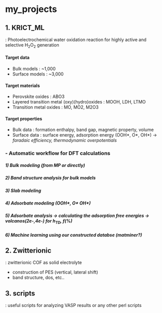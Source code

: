 # my_projects

## 1. KRICT_ML
: Photoelectrochemical water oxidation reaction for highly active and selective H<sub>2</sub>O<sub>2</sub> generation

#### Target data
- Bulk models : ~1,000
- Surface models : ~3,000

#### Target materials
- Perovskite oxides : ABO3
- Layered transition metal (oxy)(hydro)oxides : MOOH, LDH, LTMO
- Transition metal oxides : MO, MO2, M2O3

#### Target properties
- Bulk data : formation enthalpy, band gap, magnetic property, volume
- Surface data : surface energy, adsorption energy (OOH*, O*, OH*)
-> _faradaic efficiency, thermodynamic overpotentials_

### - Automatic workflow for DFT calculations
##### 1) Bulk modeling (from MP or directly)
##### 2) Band structure analysis for bulk models
##### 3) Slab modeling
##### 4) Adsorbate modeling (OOH*, O* OH*)
##### 5) Adsorbate analysis -> calculating the adsorption free energies -> volcanos(2e-,4e-) for h<sub>TD</sub>, f(%)
##### 6) Machine learning using our constructed databse (matminer?)

## 2. Zwitterionic
: zwitterionic COF as solid electrolyte
- construction of PES (vertical, lateral shift)
- band structure, dos, etc..


## 3. scripts
: useful scripts for analyzing VASP results or any other perl scripts 
